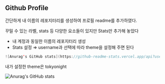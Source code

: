 ## Github Profile

간단하게 내 이름의 레포지터리를 생성하여 프로필 readme를 추가하였다.

꾸밀 수 있는 라벨, stats 등 다양한 요소들이 있지만 Stats만 추가해 놓았다

- 내 계정과 동일한 이름의 레포지터리 생성
- Stats 설정 ⇒ username과 선택에 따라 theme을 설정해 주면 된다

```java
![Anurag's GitHub stats](https://github-readme-stats.vercel.app/api?username={user_name}&&show_icons=true&theme={theme})
```

내가 설정한 theme은 tokyonight

![Anurag's GitHub stats](https://github-readme-stats.vercel.app/api?username=Hyomin6349&&show_icons=true&theme=tokyonight)